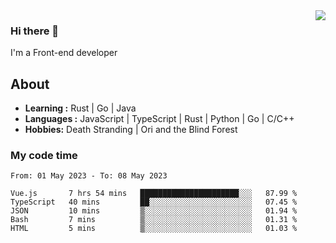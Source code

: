 <img align='right' src="https://github-readme-stats.vercel.app/api?username=strugglebak&show_icons=true">

### Hi there 👋

I'm a Front-end developer

## About

-  **Learning :** Rust | Go | Java
-  **Languages :** JavaScript | TypeScript | Rust | Python | Go | C/C++
-  **Hobbies:** Death Stranding | Ori and the Blind Forest

### My code time

<!--START_SECTION:waka-->

```text
From: 01 May 2023 - To: 08 May 2023

Vue.js       7 hrs 54 mins   ██████████████████████░░░   87.99 %
TypeScript   40 mins         ██░░░░░░░░░░░░░░░░░░░░░░░   07.45 %
JSON         10 mins         ▒░░░░░░░░░░░░░░░░░░░░░░░░   01.94 %
Bash         7 mins          ▒░░░░░░░░░░░░░░░░░░░░░░░░   01.31 %
HTML         5 mins          ▒░░░░░░░░░░░░░░░░░░░░░░░░   01.03 %
```

<!--END_SECTION:waka-->
